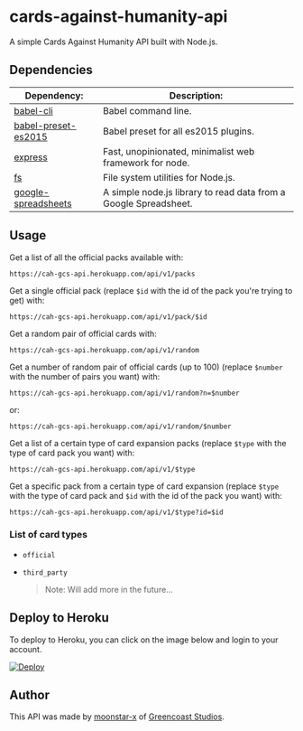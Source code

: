 # cards-against-humanity-api
A simple Cards Against Humanity API built with Node.js.

## Dependencies

| Dependency:                                                              | Description:                                                     |
|--------------------------------------------------------------------------|------------------------------------------------------------------|
| [babel-cli](https://www.npmjs.com/package/babel-cli)                     | Babel command line.                                              |
| [babel-preset-es2015](https://www.npmjs.com/package/babel-preset-es2015) | Babel preset for all es2015 plugins.                             |
| [express](https://www.npmjs.com/package/express)                         | Fast, unopinionated, minimalist web framework for node.          |
| [fs](https://www.npmjs.com/package/fs)                                   | File system utilities for Node.js.                               |
| [google-spreadsheets](https://www.npmjs.com/package/google-spreadsheets) | A simple node.js library to read data from a Google Spreadsheet. |

## Usage

Get a list of all the official packs available with:

```
https://cah-gcs-api.herokuapp.com/api/v1/packs
```

Get a single official pack (replace `$id` with the id of the pack you're trying to get) with:

```
https://cah-gcs-api.herokuapp.com/api/v1/pack/$id
```

Get a random pair of official cards with:

```
https://cah-gcs-api.herokuapp.com/api/v1/random
```

Get a number of random pair of official cards (up to 100) (replace `$number` with the number of pairs you want) with:

```
https://cah-gcs-api.herokuapp.com/api/v1/random?n=$number
```

or:

```
https://cah-gcs-api.herokuapp.com/api/v1/random/$number
```

Get a list of a certain type of card expansion packs (replace `$type` with the type of card pack you want) with:

```
https://cah-gcs-api.herokuapp.com/api/v1/$type
```

Get a specific pack from a certain type of card expansion (replace `$type` with the type of card pack and `$id` with the id of the pack you want) with:

```
https://cah-gcs-api.herokuapp.com/api/v1/$type?id=$id
```

### List of card types

* `official`

* `third_party`

  > Note: Will add more in the future...

## Deploy to Heroku

To deploy to Heroku, you can click on the image below and login to your account.

[![Deploy](https://www.herokucdn.com/deploy/button.svg)](https://heroku.com/deploy?template=https://github.com/greencoast-studios/cards-against-humanity-api)

## Author

This API was made by [moonstar-x](https://github.com/moonstar-x) of [Greencoast Studios](https://github.com/greencoast-studios).
